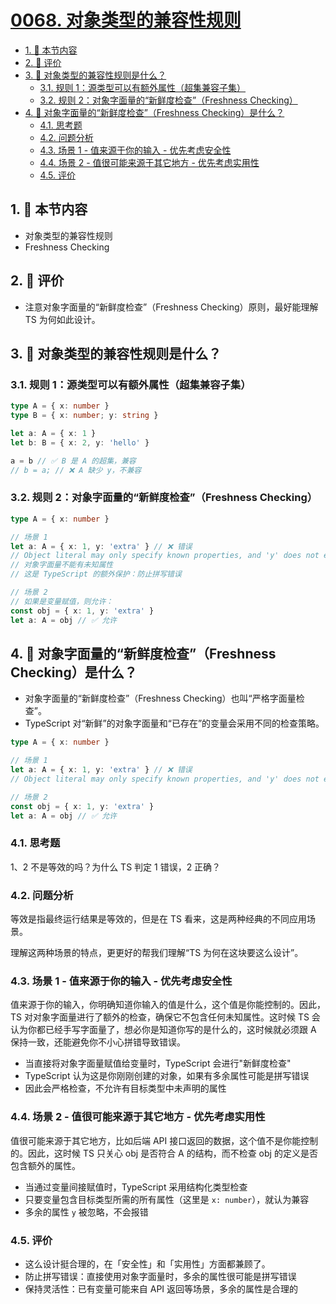 # [0068. 对象类型的兼容性规则](https://github.com/tnotesjs/TNotes.typescript/tree/main/notes/0068.%20%E5%AF%B9%E8%B1%A1%E7%B1%BB%E5%9E%8B%E7%9A%84%E5%85%BC%E5%AE%B9%E6%80%A7%E8%A7%84%E5%88%99)

<!-- region:toc -->

- [1. 🎯 本节内容](#1--本节内容)
- [2. 🫧 评价](#2--评价)
- [3. 🤔 对象类型的兼容性规则是什么？](#3--对象类型的兼容性规则是什么)
  - [3.1. 规则 1：源类型可以有额外属性（超集兼容子集）](#31-规则-1源类型可以有额外属性超集兼容子集)
  - [3.2. 规则 2：对象字面量的“新鲜度检查”（Freshness Checking）](#32-规则-2对象字面量的新鲜度检查freshness-checking)
- [4. 🤔 对象字面量的“新鲜度检查”（Freshness Checking）是什么？](#4--对象字面量的新鲜度检查freshness-checking是什么)
  - [4.1. 思考题](#41-思考题)
  - [4.2. 问题分析](#42-问题分析)
  - [4.3. 场景 1 - 值来源于你的输入 - 优先考虑安全性](#43-场景-1---值来源于你的输入---优先考虑安全性)
  - [4.4. 场景 2 - 值很可能来源于其它地方 - 优先考虑实用性](#44-场景-2---值很可能来源于其它地方---优先考虑实用性)
  - [4.5. 评价](#45-评价)

<!-- endregion:toc -->

## 1. 🎯 本节内容

- 对象类型的兼容性规则
- Freshness Checking

## 2. 🫧 评价

- 注意对象字面量的“新鲜度检查”（Freshness Checking）原则，最好能理解 TS 为何如此设计。

## 3. 🤔 对象类型的兼容性规则是什么？

### 3.1. 规则 1：源类型可以有额外属性（超集兼容子集）

```ts
type A = { x: number }
type B = { x: number; y: string }

let a: A = { x: 1 }
let b: B = { x: 2, y: 'hello' }

a = b // ✅ B 是 A 的超集，兼容
// b = a; // ❌ A 缺少 y，不兼容
```

### 3.2. 规则 2：对象字面量的“新鲜度检查”（Freshness Checking）

```ts
type A = { x: number }

// 场景 1
let a: A = { x: 1, y: 'extra' } // ❌ 错误
// Object literal may only specify known properties, and 'y' does not exist in type 'A'.(2353)
// 对象字面量不能有未知属性
// 这是 TypeScript 的额外保护：防止拼写错误

// 场景 2
// 如果是变量赋值，则允许：
const obj = { x: 1, y: 'extra' }
let a: A = obj // ✅ 允许
```

## 4. 🤔 对象字面量的“新鲜度检查”（Freshness Checking）是什么？

- 对象字面量的“新鲜度检查”（Freshness Checking）也叫“严格字面量检查”。
- TypeScript 对“新鲜”的对象字面量和“已存在”的变量会采用不同的检查策略。

```ts
type A = { x: number }

// 场景 1
let a: A = { x: 1, y: 'extra' } // ❌ 错误
// Object literal may only specify known properties, and 'y' does not exist in type 'A'.(2353)

// 场景 2
const obj = { x: 1, y: 'extra' }
let a: A = obj // ✅ 允许
```

### 4.1. 思考题

1、2 不是等效的吗？为什么 TS 判定 1 错误，2 正确？

### 4.2. 问题分析

等效是指最终运行结果是等效的，但是在 TS 看来，这是两种经典的不同应用场景。

理解这两种场景的特点，更更好的帮我们理解“TS 为何在这块要这么设计”。

### 4.3. 场景 1 - 值来源于你的输入 - 优先考虑安全性

值来源于你的输入，你明确知道你输入的值是什么，这个值是你能控制的。因此，TS 对对象字面量进行了额外的检查，确保它不包含任何未知属性。这时候 TS 会认为你都已经手写字面量了，想必你是知道你写的是什么的，这时候就必须跟 A 保持一致，还能避免你不小心拼错导致错误。

- 当直接将对象字面量赋值给变量时，TypeScript 会进行"新鲜度检查"
- TypeScript 认为这是你刚刚创建的对象，如果有多余属性可能是拼写错误
- 因此会严格检查，不允许有目标类型中未声明的属性

### 4.4. 场景 2 - 值很可能来源于其它地方 - 优先考虑实用性

值很可能来源于其它地方，比如后端 API 接口返回的数据，这个值不是你能控制的。因此，这时候 TS 只关心 obj 是否符合 A 的结构，而不检查 obj 的定义是否包含额外的属性。

- 当通过变量间接赋值时，TypeScript 采用结构化类型检查
- 只要变量包含目标类型所需的所有属性（这里是 `x: number`），就认为兼容
- 多余的属性 `y` 被忽略，不会报错

### 4.5. 评价

- 这么设计挺合理的，在「安全性」和「实用性」方面都兼顾了。
- 防止拼写错误：直接使用对象字面量时，多余的属性很可能是拼写错误
- 保持灵活性：已有变量可能来自 API 返回等场景，多余的属性是合理的
